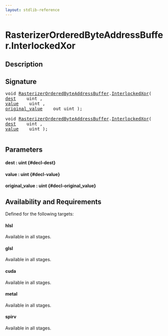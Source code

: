 ```yaml
---
layout: stdlib-reference
---
```


# RasterizerOrderedByteAddressBuffer\.InterlockedXor

## Description





## Signature 

<pre>
void <a href="/stdlib-reference/types/RasterizerOrderedByteAddressBuffer/index" class="code_type">RasterizerOrderedByteAddressBuffer</a>.<a href="/stdlib-reference/types/RasterizerOrderedByteAddressBuffer/InterlockedXor">InterlockedXor</a>(
<a href="/stdlib-reference/types/RasterizerOrderedByteAddressBuffer/InterlockedXor#decl-dest" class="code_param">dest</a>    uint ,
<a href="/stdlib-reference/types/RasterizerOrderedByteAddressBuffer/InterlockedXor#decl-value" class="code_param">value</a>    uint ,
<a href="/stdlib-reference/types/RasterizerOrderedByteAddressBuffer/InterlockedXor#decl-original_value" class="code_param">original_value</a>    out uint );

void <a href="/stdlib-reference/types/RasterizerOrderedByteAddressBuffer/index" class="code_type">RasterizerOrderedByteAddressBuffer</a>.<a href="/stdlib-reference/types/RasterizerOrderedByteAddressBuffer/InterlockedXor">InterlockedXor</a>(
<a href="/stdlib-reference/types/RasterizerOrderedByteAddressBuffer/InterlockedXor#decl-dest" class="code_param">dest</a>    uint ,
<a href="/stdlib-reference/types/RasterizerOrderedByteAddressBuffer/InterlockedXor#decl-value" class="code_param">value</a>    uint );

</pre>

## Parameters

#### dest  : uint {#decl-dest}
#### value  : uint {#decl-value}
#### original\_value  : uint {#decl-original_value}

## Availability and Requirements

Defined for the following targets:

#### hlsl
Available in all stages.

#### glsl
Available in all stages.

#### cuda
Available in all stages.

#### metal
Available in all stages.

#### spirv
Available in all stages.



